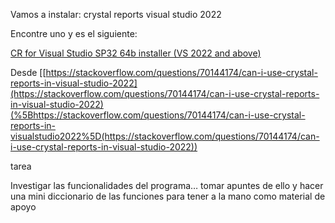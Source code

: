 Vamos a instalar:
crystal reports visual studio 2022

Encontre uno y es el
siguiente:

 [CR for
Visual Studio SP32 64b installer (VS 2022 and above)](https://origin-az.softwaredownloads.sap.com/public/file/0020000000661582022)

Desde
[[https://stackoverflow.com/questions/70144174/can-i-use-crystal-reports-in-visual-studio-2022](https://stackoverflow.com/questions/70144174/can-i-use-crystal-reports-in-visual-studio-2022)(%5Bhttps://stackoverflow.com/questions/70144174/can-i-use-crystal-reports-in-visualstudio2022%5D(https://stackoverflow.com/questions/70144174/can-i-use-crystal-reports-in-visual-studio-2022))

tarea

Investigar las
funcionalidades del programa… tomar apuntes de ello y hacer una mini
diccionario de las funciones para tener a la mano como material de apoyo
